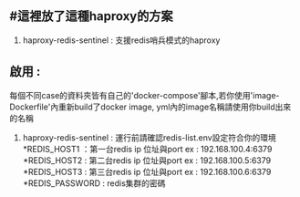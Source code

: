 #這裡放了這種haproxy的方案
------
1. haproxy-redis-sentinel : 支援redis哨兵模式的haproxy

啟用 :
------
每個不同case的資料夾皆有自己的'docker-compose'腳本,若你使用'image-Dockerfile'內重新build了docker image, yml內的image名稱請使用你build出來的名稱
1. haproxy-redis-sentinel : 運行前請確認redis-list.env設定符合你的環境
    *REDIS_HOST1 ：第一台redis ip 位址與port ex : 192.168.100.4:6379
    *REDIS_HOST2 : 第二台redis ip 位址與port ex : 192.168.100.5:6379
    *REDIS_HOST3 : 第三台redis ip 位址與port ex : 192.168.100.6:6379
    *REDIS_PASSWORD : redis集群的密碼
